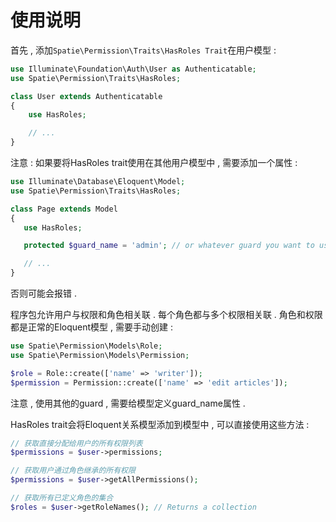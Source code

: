 # 使用说明

首先 , 添加`Spatie\Permission\Traits\HasRoles Trait`在用户模型 :

```php
use Illuminate\Foundation\Auth\User as Authenticatable;
use Spatie\Permission\Traits\HasRoles;

class User extends Authenticatable
{
    use HasRoles;

    // ...
}
```

注意 : 如果要将HasRoles trait使用在其他用户模型中 , 需要添加一个属性 :

```php
use Illuminate\Database\Eloquent\Model;
use Spatie\Permission\Traits\HasRoles;

class Page extends Model
{
   use HasRoles;

   protected $guard_name = 'admin'; // or whatever guard you want to use

   // ...
}
```

否则可能会报错 .

程序包允许用户与权限和角色相关联 . 每个角色都与多个权限相关联 . 角色和权限都是正常的Eloquent模型 , 需要手动创建 :

```php
use Spatie\Permission\Models\Role;
use Spatie\Permission\Models\Permission;

$role = Role::create(['name' => 'writer']);
$permission = Permission::create(['name' => 'edit articles']);
```

注意 , 使用其他的guard , 需要给模型定义guard\_name属性 .

HasRoles trait会将Eloquent关系模型添加到模型中 , 可以直接使用这些方法 : 

```php
// 获取直接分配给用户的所有权限列表
$permissions = $user->permissions;

// 获取用户通过角色继承的所有权限
$permissions = $user->getAllPermissions();

// 获取所有已定义角色的集合
$roles = $user->getRoleNames(); // Returns a collection
```



